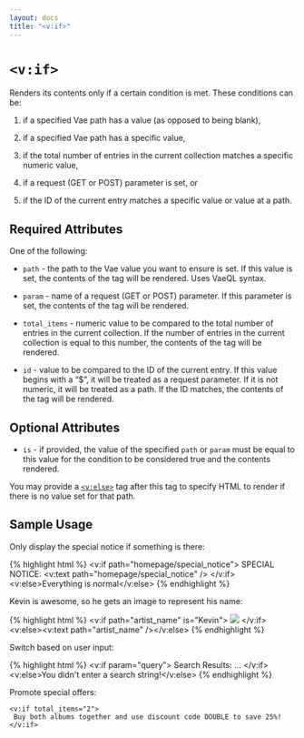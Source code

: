 ```yaml
---
layout: docs
title: "<v:if>"
---
```


# `<v:if>`

Renders its contents only if a certain condition is met. These
conditions can be:

1.  if a specified Vae path has a value (as opposed to being blank),

2.  if a specified Vae path has a specific value,

3.  if the total number of entries in the current collection matches a
    specific numeric value,

4.  if a request (GET or POST) parameter is set, or

5.  if the ID of the current entry matches a specific value or value at
    a path.

## Required Attributes

One of the following:

-   `path` - the path to the Vae value you want to ensure is set. If
    this value is set, the contents of the tag will be rendered. Uses
    VaeQL syntax.

-   `param` - name of a request (GET or POST) parameter. If this
    parameter is set, the contents of the tag will be rendered.

-   `total_items` - numeric value to be compared to the total number of
    entries in the current collection. If the number of entries in the
    current collection is equal to this number, the contents of the tag
    will be rendered.

-   `id` - value to be compared to the ID of the current entry. If this
    value begins with a “\$”, it will be treated as a request parameter.
    If it is not numeric, it will be treated as a path. If the ID
    matches, the contents of the tag will be rendered.

## Optional Attributes

-   `is` - if provided, the value of the specified `path` or `param`
    must be equal to this value for the condition to be considered true
    and the contents rendered.

You may provide a [`<v:else>`](#v_else) tag after this tag to specify
HTML to render if there is no value set for that path.

## Sample Usage

Only display the special notice if something is there:

{% highlight html %}
<v:if path="homepage/special_notice">
 SPECIAL NOTICE: <v:text path="homepage/special_notice" />
</v:if>
<v:else>Everything is normal</v:else>
{% endhighlight %}

Kevin is awesome, so he gets an image to represent his name:

{% highlight html %}
<v:if path="artist_name" is="Kevin">
 <img src="/images/kevin.gif" />
</v:if>
<v:else><v:text path="artist_name" /></v:else>
{% endhighlight %}

Switch based on user input:

{% highlight html %}
<v:if param="query">
 Search Results:
 ...
</v:if>
<v:else>You didn't enter a search string!</v:else>
{% endhighlight %}

Promote special offers:

    <v:if total_items="2">
     Buy both albums together and use discount code DOUBLE to save 25%!
    </v:if>
